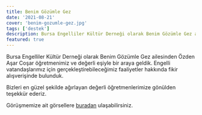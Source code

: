 ```yaml
---
title: Benim Gözümle Gez
date: '2021-08-21'
cover: 'benim-gozumle-gez.jpg'
tags: ['destek']
description: Bursa Engelliler Kültür Derneği olarak Benim Gözümle Gez ailesinden Özden Aşar Coşar öğretmenimiz ve değerli eşiyle bir araya geldik.
featured: true
---
```


Bursa Engelliler Kültür Derneği olarak Benim Gözümle Gez ailesinden Özden Aşar Coşar öğretmenimiz ve değerli eşiyle bir araya geldik. Engelli vatandaşlarımız için gerçekleştirebileceğimiz faaliyetler hakkında fikir alışverişinde bulunduk.

Bizleri en güzel şekilde ağırlayan değerli öğretmenlerimize gönülden teşekkür ederiz.

Görüşmemize ait görsellere <a href="https://photos.app.goo.gl/RzaVAECVGuNgGH5S7" target="_blank" rel="noopener noreferrer">buradan</a> ulaşabilirsiniz.
